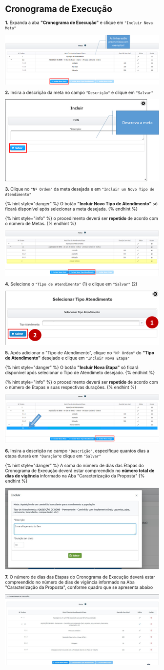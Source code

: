 # Cronograma de Execução

**1.** Expanda a aba **"Cronograma de Execução"** e clique em `"Incluir Nova Meta"`&#x20;

![](<../../../.gitbook/assets/image (134).png>)

**2.** Insira a descrição da meta no campo `"Descrição"` e clique em `"Salvar"`

![](<../../../.gitbook/assets/image (28).png>)

**3.** Clique no `"Nº Ordem"` da meta desejada e em `"Incluir um Novo Tipo de Atendimento"`&#x20;

{% hint style="danger" %}
O botão **"Incluir Novo Tipo de Atendimento"** só ficará disponível após selecionar a meta desejada.&#x20;
{% endhint %}

{% hint style="info" %}
o procedimento deverá ser **repetido** de acordo com o número de Metas.
{% endhint %}

![](<../../../.gitbook/assets/image (136).png>)

**4.** Selecione o `"Tipo de Atendimento"` (1) e clique em `"Salvar"` (2)

![](<../../../.gitbook/assets/image (347).png>)

**5.** Após adicionar o "Tipo de Atendimento", clique no `"Nº Ordem"` do **"Tipo de Atendimento"** desejado e clique em `"Incluir Nova Etapa"`

{% hint style="danger" %}
O botão **"Incluir Nova Etapa"** só ficará disponível após selecionar o Tipo de Atendimeto desejado.&#x20;
{% endhint %}

{% hint style="info" %}
o procedimento deverá ser **repetido** de acordo com o número de Etapas e suas respectivas durações.
{% endhint %}

![](<../../../.gitbook/assets/image (155) (1).png>)

**6.** Insira a descrição no campo `"Descrição"`, especifique quantos dias a etapa durará em `"Duração"`e clique em `"Salvar"`&#x20;

{% hint style="danger" %}
A soma do número de dias das Etapas do Cronograma de Execução deverá estar compreendido no **número total de dias de vigência** informado na Aba "Caracterização da Proposta"
{% endhint %}

![](<../../../.gitbook/assets/image (255).png>)

**7.** O número de dias das Etapas do Cronograma de Execução deverá estar compreendido no número de dias de vigência informado na Aba "Caracterização da Proposta", conforme quadro que se apresenta abaixo

![](<../../../.gitbook/assets/image (227).png>)

